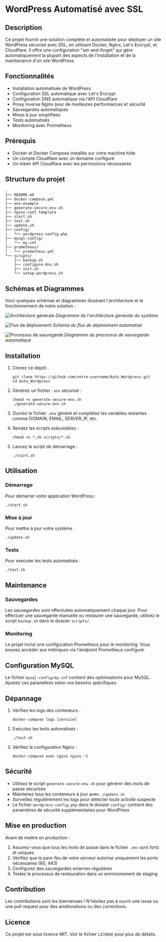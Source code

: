 # WordPress Automatisé avec SSL

## Description

Ce projet fournit une solution complète et automatisée pour déployer un site WordPress sécurisé avec SSL, en utilisant Docker, Nginx, Let's Encrypt, et Cloudflare. Il offre une configuration "set-and-forget" qui gère automatiquement la plupart des aspects de l'installation et de la maintenance d'un site WordPress.

## Fonctionnalités

- Installation automatisée de WordPress
- Configuration SSL automatique avec Let's Encrypt
- Configuration DNS automatique via l'API Cloudflare
- Proxy inverse Nginx pour de meilleures performances et sécurité
- Sauvegardes automatiques
- Mises à jour simplifiées
- Tests automatisés
- Monitoring avec Prometheus

## Prérequis

- Docker et Docker Compose installés sur votre machine hôte
- Un compte Cloudflare avec un domaine configuré
- Un token API Cloudflare avec les permissions nécessaires

## Structure du projet

```
.
├── README.md
├── docker-compose.yml
├── env-example
├── generate-secure-env.sh
├── nginx.conf.template
├── start.sh
├── test.sh
├── update.sh
├── config/
│   └── wordpress-config.php
├── mysql-config/
│   └── my.cnf
├── prometheus/
│   └── prometheus.yml
└── scripts/
    ├── backup.sh
    ├── configure-dns.sh
    ├── init.sh
    └── setup-wordpress.sh
```

## Schémas et Diagrammes

Voici quelques schémas et diagrammes illustrant l'architecture et le fonctionnement de notre solution :

![Architecture générale](./images/architecture_generale.png)
*Diagramme de l'architecture générale du système*

![Flux de déploiement](./images/flux_deploiement.png)
*Schéma du flux de déploiement automatisé*

![Processus de sauvegarde](./images/processus_sauvegarde.png)
*Diagramme du processus de sauvegarde automatique*

## Installation

1. Clonez ce dépôt :
   ```
   git clone https://github.com/votre-username/Auto_Wordpress.git
   cd Auto_Wordpress
   ```

2. Générez un fichier `.env` sécurisé :
   ```
   chmod +x generate-secure-env.sh
   ./generate-secure-env.sh
   ```

3. Ouvrez le fichier `.env` généré et complétez les variables restantes comme DOMAIN, EMAIL, SERVER_IP, etc.

4. Rendez les scripts exécutables :
   ```
   chmod +x *.sh scripts/*.sh
   ```

5. Lancez le script de démarrage :
   ```
   ./start.sh
   ```

## Utilisation

### Démarrage

Pour démarrer votre application WordPress :

```
./start.sh
```

### Mise à jour

Pour mettre à jour votre système :

```
./update.sh
```

### Tests

Pour exécuter les tests automatisés :

```
./test.sh
```

## Maintenance

### Sauvegardes

Les sauvegardes sont effectuées automatiquement chaque jour. Pour effectuer une sauvegarde manuelle ou restaurer une sauvegarde, utilisez le script `backup.sh` dans le dossier `scripts/`.

### Monitoring

Le projet inclut une configuration Prometheus pour le monitoring. Vous pouvez accéder aux métriques via l'endpoint Prometheus configuré.

## Configuration MySQL

Le fichier `mysql-config/my.cnf` contient des optimisations pour MySQL. Ajustez ces paramètres selon vos besoins spécifiques.

## Dépannage

1. Vérifiez les logs des conteneurs :
   ```
   docker-compose logs [service]
   ```

2. Exécutez les tests automatisés :
   ```
   ./test.sh
   ```

3. Vérifiez la configuration Nginx :
   ```
   docker-compose exec nginx nginx -t
   ```

## Sécurité

- Utilisez le script `generate-secure-env.sh` pour générer des mots de passe sécurisés
- Maintenez tous les conteneurs à jour avec `./update.sh`
- Surveillez régulièrement les logs pour détecter toute activité suspecte
- Le fichier `wordpress-config.php` dans le dossier `config/` contient des paramètres de sécurité supplémentaires pour WordPress

## Mise en production

Avant de mettre en production :

1. Assurez-vous que tous les mots de passe dans le fichier `.env` sont forts et uniques
2. Vérifiez que le pare-feu de votre serveur autorise uniquement les ports nécessaires (80, 443)
3. Configurez des sauvegardes externes régulières
4. Testez le processus de restauration dans un environnement de staging

## Contribution

Les contributions sont les bienvenues ! N'hésitez pas à ouvrir une issue ou une pull request pour des améliorations ou des corrections.

## Licence

Ce projet est sous licence MIT. Voir le fichier `LICENSE` pour plus de détails.